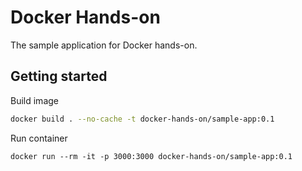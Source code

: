 # Docker Hands-on

The sample application for Docker hands-on.

## Getting started

Build image
```bash
docker build . --no-cache -t docker-hands-on/sample-app:0.1
```

Run container
```
docker run --rm -it -p 3000:3000 docker-hands-on/sample-app:0.1
```
